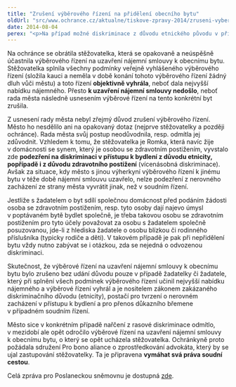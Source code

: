 ```yaml
---
title: "Zrušení výběrového řízení na přidělení obecního bytu"
oldUrl: "src/www.ochrance.cz/aktualne/tiskove-zpravy-2014/zruseni-vyberoveho-rizeni-na-prideleni-obecniho-bytu"
date: 2014-08-04
perex: "<p>Na případ možné diskriminace z důvodu etnického původu v přístupu k bydlení upozornila veřejná ochránkyně práv Poslaneckou sněmovnu v rámci zprávy o činnosti ve 2. čtvrtletí. Město bez odůvodnění zrušilo výběrové řízení na uzavření nájemní smlouvy k obecnímu bytu, které vyhrála romská žadatelka.</p>"
---
```


<!-- imported from the old website -->

<p>Na ochránce se obrátila stěžovatelka, která se opakovaně a neúspěšně účastnila výběrového řízení na uzavření nájemní smlouvy k obecnímu bytu. Stěžovatelka splnila všechny podmínky veřejně vyhlášeného výběrového řízení (složila kauci a neměla v době konání tohoto výběrového řízení žádný dluh vůči městu) a toto řízení <strong>objektivně vyhrála</strong>, neboť dala nejvyšší nabídku nájemného. Přesto <strong>k uzavření nájemní smlouvy nedošlo</strong>, neboť rada města následně usnesením výběrové řízení na tento konkrétní byt zrušila.</p><p>Z usnesení rady města nebyl zřejmý důvod zrušení výběrového řízení. Město ho nesdělilo ani na opakovaný dotaz (nejprve stěžovatelky a později ochránce). Rada města svůj postup neodůvodnila, resp. odmítla jej zdůvodnit. Vzhledem k tomu, že stěžovatelka je Romka, která navíc žije v domácnosti se synem, který je osobou se zdravotním postižením, vyvstalo zde <strong>podezření na diskriminaci v přístupu k bydlení z důvodu etnicity, popřípadě i z důvodu zdravotního postižení</strong> (vícenásobná diskriminace). Avšak za situace, kdy město s jinou výherkyní výběrového řízení k jinému bytu v téže době nájemní smlouvu uzavřelo, nelze podezření z nerovného zacházení ze strany města vyvrátit jinak, než v soudním řízení.</p><p>Jestliže s žadatelem o byt sdílí společnou domácnost před podáním žádosti osoba se zdravotním postižením, resp. tyto osoby dají najevo úmysl v poptávaném bytě bydlet společně, je třeba takovou osobu se zdravotním postižením pro tyto účely považovat za osobu s žadatelem společně posuzovanou, jde-li z hlediska žadatele o osobu blízkou či rodinného příslušníka (typicky rodiče a děti). V takovém případě je pak při nepřidělení bytu vždy nutno zabývat se i otázkou, zda se nejedná o odvozenou diskriminaci.</p><p>Skutečnost, že výběrové řízení na uzavření nájemní smlouvy k obecnímu bytu bylo zrušeno bez udání důvodu pouze v případě žadatelky či žadatele, který při splnění všech podmínek výběrového řízení učinil nejvyšší nabídku nájemného a výběrové řízení vyhrál a je nositelem zákonem zakázaného diskriminačního důvodu (etnicity), postačí pro tvrzení o nerovném zacházení v přístupu k bydlení a pro přenos důkazního břemene v případném soudním řízení.</p><p>Město sice v konkrétním případě nařčení z rasové diskriminace odmítlo, v mezidobí ale opět odročilo výběrové řízení na uzavření nájemní smlouvy k obecnímu bytu, o který se opět ucházela stěžovatelka. Ochránkyně proto požádala sdružení Pro bono aliance o zprostředkování advokáta, který by se ujal zastupování stěžovatelky. Ta je připravena <strong>vymáhat svá práva soudní cestou</strong>.</p><p>Celá zpráva pro Poslaneckou sněmovnu je dostupná <a href="https://www.ochrance.cz/zpravy-o-cinnosti/zpravy-pro-poslaneckou-snemovnu/" target="_blank">zde</a>.</p>
